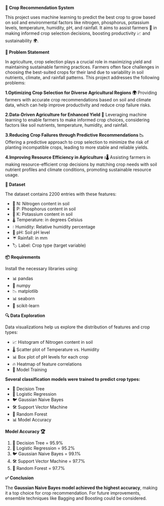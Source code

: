 **🌾 Crop Recommendation System**

This project uses machine learning to predict the best crop to grow based on soil and environmental factors like nitrogen, phosphorus, potassium levels, temperature, humidity, pH, and rainfall. It aims to assist farmers 🌱 in making informed crop selection decisions, boosting productivity 📈 and sustainability 🌍.

**📝 Problem Statement**

In agriculture, crop selection plays a crucial role in maximizing yield and maintaining sustainable farming practices. Farmers often face challenges in choosing the best-suited crops for their land due to variability in soil nutrients, climate, and rainfall patterns. This project addresses the following problems:

**1.Optimizing Crop Selection for Diverse Agricultural Regions 🌍**
Providing farmers with accurate crop recommendations based on soil and climate data, which can help improve productivity and reduce crop failure risks.

**2.Data-Driven Agriculture for Enhanced Yield 🌱**
Leveraging machine learning to enable farmers to make informed crop choices, considering factors like soil nutrients, temperature, humidity, and rainfall.

**3.Reducing Crop Failures through Predictive Recommendations 📉**
Offering a predictive approach to crop selection to minimize the risk of planting incompatible crops, leading to more stable and reliable yields.

**4.Improving Resource Efficiency in Agriculture 💧🌡️**
Assisting farmers in making resource-efficient crop decisions by matching crop needs with soil nutrient profiles and climate conditions, promoting sustainable resource usage.

**📂 Dataset**

The dataset contains 2200 entries with these features:

* 🧪 N: Nitrogen content in soil
* 🧪 P: Phosphorus content in soil
* 🧪 K: Potassium content in soil
* 🌡️ Temperature: in degrees Celsius
* 💧 Humidity: Relative humidity percentage
* 🌱 pH: Soil pH level
* ☔ Rainfall: in mm
* 🏷️ Label: Crop type (target variable)
  
**📦 Requirements**

Install the necessary libraries using:

* 📊 pandas
* 🧮 numpy
* 📉 matplotlib
* 📊 seaborn
* 🧠 scikit-learn

**🔍 Data Exploration**
  
Data visualizations help us explore the distribution of features and crop types:

* 📈 Histogram of Nitrogen content in soil
* 🌡️ Scatter plot of Temperature vs. Humidity
* 📊 Box plot of pH levels for each crop
* 🔥 Heatmap of feature correlations
* 🤖 Model Training
  
**Several classification models were trained to predict crop types:**

* 🌳 Decision Tree
* 📏 Logistic Regression
* 🐦 Gaussian Naive Bayes
* 🛠️ Support Vector Machine
* 🌲 Random Forest
* 📊 Model Accuracy
  
**Model	Accuracy 🏆**

1. 🌳 Decision Tree	 =  95.9%
2. 📏 Logistic Regression = 	95.2%
3. 🐦 Gaussian Naive Bayes = 	99.1%
4. 🛠️ Support Vector Machine = 	97.7%
5. 🌲 Random Forest	 = 97.7%

**✅ Conclusion**
 
The **Gaussian Naive Bayes model achieved the highest accuracy**, making it a top choice for crop recommendation. For future improvements, ensemble techniques like Bagging and Boosting could be considered.

